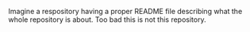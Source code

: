 Imagine a respository having a proper README file describing what the whole repository is about. Too bad this is not this repository.
